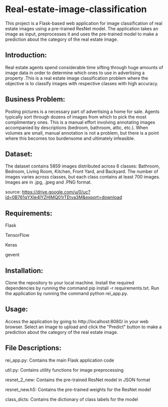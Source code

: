 # Real-estate-image-classification

This project is a Flask-based web application for image classification of real estate images using a pre-trained ResNet model. The application takes an image as input, preprocesses it and uses the pre-trained model to make a prediction about the category of the real estate image.

## Introduction:
Real estate agents spend considerable time sifting through huge amounts of image data in order to determine which ones to use in advertising a property .This is a real estate image classification problem where the objective is to classify images with respective classes with high accuracy.

## Business Problem:
Posting pictures is a necessary part of advertising a home for sale. Agents typically sort through dozens of images from which to pick the most complimentary ones. This is a manual effort involving annotating images accompanied by descriptions (bedroom, bathroom, attic, etc.). When volumes are small, manual annotation is not a problem, but there is a point where this becomes too burdensome and ultimately infeasible.

## Dataset:
The dataset contains 5859 images distributed across 6 classes: Bathroom, Bedroom, Living Room, Kitchen, Front Yard, and Backyard. The number of images varies across classes, but each class contains at least 700 images. Images are in .jpg, .jpeg and .PNG format.

source: https://drive.google.com/u/0/uc?id=0B761qYXle4lYZHlMQ01rTEtva3M&export=download

## Requirements:

Flask

TensorFlow

Keras

gevent

## Installation:

Clone the repository to your local machine.
Install the required dependencies by running the command pip install -r requirements.txt.
Run the application by running the command python rei_app.py.

## Usage:

Access the application by going to http://localhost:8080/ in your web browser.
Select an image to upload and click the "Predict" button to make a prediction about the category of the real estate image.

## File Descriptions:

rei_app.py: Contains the main Flask application code

util.py: Contains utility functions for image preprocessing

resnet_2_new: Contains the pre-trained ResNet model in JSON format

resnet_new.h5: Contains the pre-trained weights for the ResNet model

class_dicts: Contains the dictionary of class labels for the model

